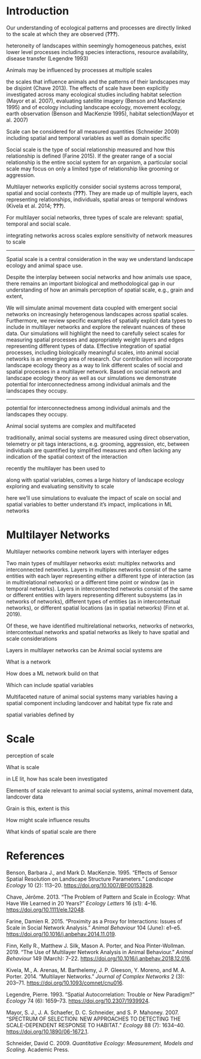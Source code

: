 
# Introduction

<!-- Landscape spatial scale -->

Our understanding of ecological patterns and processes are directly
linked to the scale at which they are observed
(<span class="citeproc-not-found" data-reference-id="levin1992">**???**</span>).

heteroneity of landscapes within seemingly homogeneous patches, exist
lower level processes including species interactions, resource
availability, disease transfer (Legendre 1993)

Animals may be influenced by processes at multiple scales

<!-- observational scales of landscapes do not necessarily correspond to the "scale of effect" of species-landscape relationships, or the scale at which there is the strongest relationship [@jackson2015]-->

the scales that influence animals and the patterns of their landscapes
may be disjoint (Chave 2013). The effects of scale have been explicitly
investigated across many ecological studies including habitat selection
(Mayor et al. 2007), evaluating satellite imagery (Benson and MacKenzie
1995) and of ecology including landscape ecology, movement ecology,
earth observation (Benson and MacKenzie 1995), habitat selection(Mayor
et al. 2007)

<!-- observers bias their perspective when selecting a scale,often unknowingly or without considering the implications [@allen2015].  -->

Scale can be considered for all measured quantities (Schneider 2009)
including spatial and temporal variables as well as domain specific
<!--lead into social-->

<!-- Social proximity scale 
sociality exists 
-->

Social scale is the type of social relationship measured and how this
relationship is defined (Farine 2015). If the greater range of a social
relationship is the entire social system for an organism, a particular
social scale may focus on only a limited type of relationship like
grooming or aggression.

<!-- Regular networks
* SNA significant outcomes
-->

<!-- Multilayer networks
used across disciplines
-->

Multilayer networks explicitly consider social systems across temporal,
spatial and social contexts
(<span class="citeproc-not-found" data-reference-id="pilosof2017a">**???**</span>).
They are made up of multiple layers, each representing relationships,
individuals, spatial areas or temporal windows (Kivela et al. 2014;
<span class="citeproc-not-found" data-reference-id="porter2018a">**???**</span>).
<!--GENERALLY INTERESTING Recently used in animal behaviour studies, multilayer networks have the potential to better characterize complex social systems [@silk2018a; @finn2019].-->

For multilayer social networks, three types of scale are relevant:
spatial, temporal and social scale.

<!-- Case study 
deer
fogo caribou
-->

integrating networks across scales explore sensitivity of network
measures to scale

-----

Spatial scale is a central consideration in the way we understand
landscape ecology and animal space use.

Despite the interplay between social networks and how animals use space,
there remains an important biological and methodological gap in our
understanding of how an animals perception of spatial scale, e.g., grain
and extent,

We will simulate animal movement data coupled with emergent social
networks on increasingly heterogenous landscapes across spatial scales.
Furthermore, we review specific examples of spatially explicit data
types to include in multilayer networks and explore the relevant nuances
of these data. Our simulations will highlight the need to carefully
select scales for measuring spatial processes and appropriately weight
layers and edges representing different types of data. Effective
integration of spatial processes, including biologically meaningful
scales, into animal social networks is an emerging area of research. Our
contribution will incorporate landscape ecology theory as a way to link
different scales of social and spatial processes in a multilayer
network. Based on social network and landscape ecology theory as well as
our simulations we demonstrate potential for interconnectedness among
individual animals and the landscapes they occupy.

-----

potential for interconnectedness among individual animals and the
landscapes they occupy.

Animal social systems are complex and multifaceted

traditionally, animal social systems are measured using direct
observation, telemetry or pit tags interactions, e.g. grooming,
aggression, etc, between individuals are quantified by simplified
measures and often lacking any indication of the spatial context of the
interaction

recently the multilayer has been used to

along with spatial variables, comes a large history of landscape ecology
exploring and evaluating sensitivity to scale

here we’ll use simulations to evaluate the impact of scale on social and
spatial variables to better understand it’s impact, implications in ML
networks

# Multilayer Networks

Multilayer networks combine network layers with interlayer edges

Two main types of multilayer networks exist: multiplex networks and
interconnected networks. Layers in multiplex networks consist of the
same entities with each layer representing either a different type of
interaction (as in multirelational networks) or a different time point
or window (as in temporal networks). Layers in interconnected networks
consist of the same or different entities with layers representing
different subsystems (as in networks of networks), different types of
entities (as in intercontextual networks), or different spatial
locations (as in spatial networks) (Finn et al. 2019).

Of these, we have identified multirelational networks, networks of
networks, intercontextual networks and spatial networks as likely to
have spatial and scale considerations

Layers in multilayer networks can be Animal social systems are

What is a network

How does a ML network build on that

Which can include spatial variables

Multifaceted nature of animal social systems many variables having a
spatial component including landcover and habitat type fix rate and

spatial variables defined by

# Scale

perception of scale

What is scale

in LE lit, how has scale been investigated

Elements of scale relevant to animal social systems, animal movement
data, landcover data

Grain is this, extent is this

How might scale influence results

What kinds of spatial scale are there

# References

<div id="refs" class="references">

<div id="ref-benson1995">

Benson, Barbara J., and Mark D. MacKenzie. 1995. “Effects of Sensor
Spatial Resolution on Landscape Structure Parameters.” *Landscape
Ecology* 10 (2): 113–20. <https://doi.org/10.1007/BF00153828>.

</div>

<div id="ref-chave2013">

Chave, Jérôme. 2013. “The Problem of Pattern and Scale in Ecology: What
Have We Learned in 20 Years?” *Ecology Letters* 16 (s1): 4–16.
<https://doi.org/10.1111/ele.12048>.

</div>

<div id="ref-farine2015">

Farine, Damien R. 2015. “Proximity as a Proxy for Interactions: Issues
of Scale in Social Network Analysis.” *Animal Behaviour* 104 (June):
e1–e5. <https://doi.org/10.1016/j.anbehav.2014.11.019>.

</div>

<div id="ref-finn2019">

Finn, Kelly R., Matthew J. Silk, Mason A. Porter, and Noa
Pinter-Wollman. 2019. “The Use of Multilayer Network Analysis in Animal
Behaviour.” *Animal Behaviour* 149 (March): 7–22.
<https://doi.org/10.1016/j.anbehav.2018.12.016>.

</div>

<div id="ref-kivela2014">

Kivela, M., A. Arenas, M. Barthelemy, J. P. Gleeson, Y. Moreno, and M.
A. Porter. 2014. “Multilayer Networks.” *Journal of Complex Networks* 2
(3): 203–71. <https://doi.org/10.1093/comnet/cnu016>.

</div>

<div id="ref-legendre1993">

Legendre, Pierre. 1993. “Spatial Autocorrelation: Trouble or New
Paradigm?” *Ecology* 74 (6): 1659–73. <https://doi.org/10.2307/1939924>.

</div>

<div id="ref-mayor2007">

Mayor, S. J., J. A. Schaefer, D. C. Schneider, and S. P. Mahoney. 2007.
“SPECTRUM OF SELECTION: NEW APPROACHES TO DETECTING THE
SCALE-DEPENDENT RESPONSE TO HABITAT.” *Ecology* 88 (7): 1634–40.
<https://doi.org/10.1890/06-1672.1>.

</div>

<div id="ref-schneider2009">

Schneider, David C. 2009. *Quantitative Ecology: Measurement, Models and
Scaling*. Academic Press.

</div>

</div>

